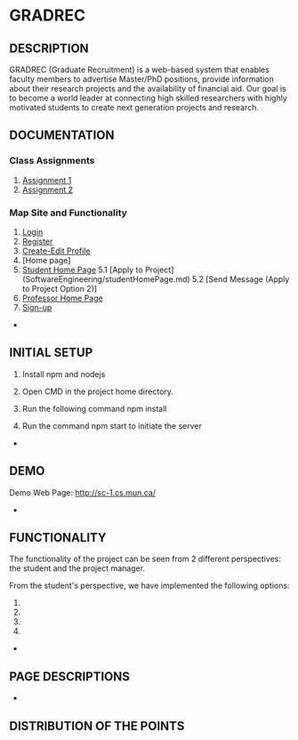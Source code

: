 # GRADREC

## DESCRIPTION

GRADREC (Graduate Recruitment) is a web-based system that enables faculty members to advertise Master/PhD positions, provide information about their research projects and the availability of financial aid.  Our goal is to become a world leader at connecting high skilled researchers with highly motivated students to create next generation projects and research.


## DOCUMENTATION

### Class Assignments 

1. [Assignment 1](SoftwareEngineering/Assignment_1_Group_1.pdf)
2. [Assignment 2](SoftwareEngineering/Assignment_2_Group1.pdf)

### Map Site and Functionality

1. [Login](SoftwareEngineering/login.md)
2. [Register](SoftwareEngineering/register.md)
3. [Create-Edit Profile](SoftwareEngineering/profile.md)
4. [Home page]
  5. [Student Home Page](SoftwareEngineering/studentHomePage.md)
    5.1 [Apply to Project] (SoftwareEngineering/studentHomePage.md)
    5.2 [Send Message (Apply to Project Option 2)] 
  6. [Professor Home Page](SoftwareEngineering/)
7. [Sign-up](SoftwareEngineering/)



*

## INITIAL SETUP

1. Install npm and nodejs

2. Open CMD in the project home directory.

3. Run the following command npm install

4. Run the command npm start to initiate the server

*

## DEMO

Demo Web Page: http://sc-1.cs.mun.ca/ 

*

## FUNCTIONALITY

The functionality of the project can be seen from 2 different perspectives: the student and the project manager. 

From the student's perspective, we have implemented the following options:

1.

2.

3.

4.




*

## PAGE DESCRIPTIONS

*

## DISTRIBUTION OF THE POINTS
